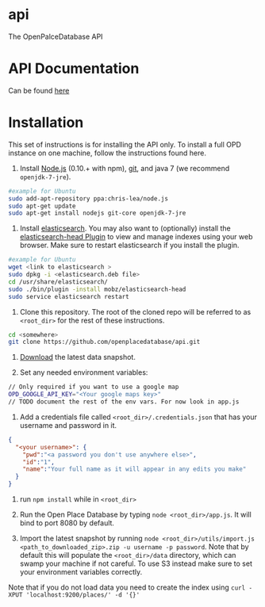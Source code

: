 # api
The OpenPalceDatabase API

# API Documentation
Can be found [here](docs/index.md)

# Installation
This set of instructions is for installing the API only. To install a full OPD instance on one machine, follow the instructions found here.


1. Install [Node.js](http://nodejs.org/) (0.10.+ with npm), [git](http://git-scm.com/), and java 7 (we recommend `openjdk-7-jre`).
````bash
#example for Ubuntu
sudo add-apt-repository ppa:chris-lea/node.js
sudo apt-get update
sudo apt-get install nodejs git-core openjdk-7-jre
````

1. Install [elasticsearch](http://www.elasticsearch.org/). You may also want to (optionally) install the [elasticsearch-head Plugin](http://mobz.github.io/elasticsearch-head/) to view and manage indexes using your web browser. Make sure to restart elasticsearch if you install the plugin.
````bash
#example for Ubuntu
wget <link to elasticsearch >
sudo dpkg -i <elasticsearch.deb file>
cd /usr/share/elasticsearch/
sudo ./bin/plugin -install mobz/elasticsearch-head
sudo service elasticsearch restart
````

1. Clone this repository. The root of the cloned repo will be referred to as `<root_dir>` for the rest of these instructions.
````bash
cd <somewhere>
git clone https://github.com/openplacedatabase/api.git
````

1. [Download](http://www.openplacedatabase.org/download) the latest data snapshot.

1. Set any needed environment variables:
````bash
// Only required if you want to use a google map
OPD_GOOGLE_API_KEY="<Your google maps key>"
// TODO document the rest of the env vars. For now look in app.js
````

1. Add a credentials file called `<root_dir>/.credentials.json` that has your username and password in it.
````json
{
  "<your username>": {
    "pwd":"<a password you don't use anywhere else>",
    "id":"1",
    "name":"Your full name as it will appear in any edits you make"
  }
}
````

1. run `npm install` while in `<root_dir>`

1. Run the Open Place Database by typing `node <root_dir>/app.js`. It will bind to port 8080 by default.

1. Import the latest snapshot by running `node <root_dir>/utils/import.js <path_to_downloaded_zip>.zip -u username -p password`. Note that by default this will populate the `<root_dir>/data` directory, which can swamp your machine if not careful. To use S3 instead make sure to set your environment variables correctly.

Note that if you do not load data you need to create the index using `curl -XPUT 'localhost:9200/places/' -d '{}'`
